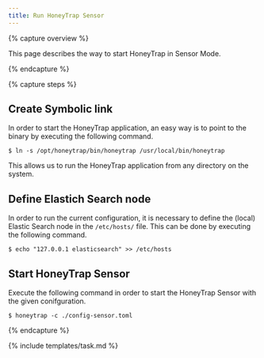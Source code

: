 ```yaml
---
title: Run HoneyTrap Sensor
---
```


{% capture overview %}

This page describes the way to start HoneyTrap in Sensor Mode.

{% endcapture %}


{% capture steps %}

## Create Symbolic link

In order to start the HoneyTrap application, an easy way is to point to the binary by executing the following command.

```
$ ln -s /opt/honeytrap/bin/honeytrap /usr/local/bin/honeytrap
```

This allows us to run the HoneyTrap application from any directory on the system.

## Define Elastich Search node

In order to run the current configuration, it is necessary to define the (local) Elastic Search node in the `/etc/hosts/` file. This can be done by executing the following command.

```
$ echo "127.0.0.1 elasticsearch" >> /etc/hosts
```

## Start HoneyTrap Sensor

Execute the following command in order to start the HoneyTrap Sensor with the given conifguration.

```
$ honeytrap -c ./config-sensor.toml
```

{% endcapture %}

{% include templates/task.md %}

